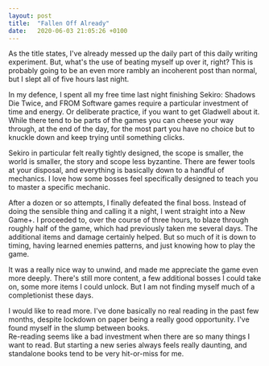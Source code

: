 ```yaml
---
layout: post
title:  "Fallen Off Already"
date:   2020-06-03 21:05:26 +0100 
---
```



As the title states, I've already messed up the daily part of this daily writing experiment.
But, what's the use of beating myself up over it, right?
This is probably going to be an even more rambly an incoherent post than normal, but I slept all of five hours last night.

In my defence, I spent all my free time last night finishing Sekiro: Shadows Die Twice, and FROM Software games require a particular investment of time and energy. Or deliberate practice, if you want to get Gladwell about it. While there tend to be parts of the games you can cheese your way through, at the end of the day, for the most part you have no choice but to knuckle down and keep trying until something clicks.

Sekiro in particular felt really tightly designed,
the scope is smaller, the world is smaller, the story and scope less byzantine.
There are fewer tools at your disposal, and everything is basically down to a handful of mechanics.
I love how some bosses feel specifically designed to teach you to master a specific mechanic.

After a dozen or so attempts, I finally defeated the final boss.
Instead of doing the sensible thing and calling it a night, I went straight into a New Game+. 
I proceeded to, over the course of three hours, to blaze through roughly half of the game, which had previously taken me several days. The additional items and damage certainly helped. But so much of it is down to timing, having learned enemies patterns, and just knowing how to play the game. 

It was a really nice way to unwind, and made me appreciate the game even more deeply.
There's still more content, a few additional bosses I could take on, some more items I could unlock. But I am not finding myself much of a completionist these days.

I would like to read more. I've done basically no real reading in the past few months, despite lockdown on paper being a really good opportunity. 
I've found myself in the slump between books.  
Re-reading seems like a bad investment when there are so many things I want to read.
But starting a new series always feels really daunting, and standalone books tend to be very hit-or-miss for me.

